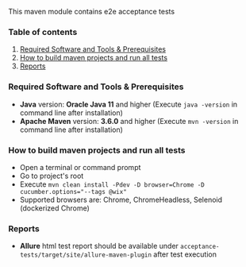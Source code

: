 This maven module contains e2e acceptance tests

### Table of contents
1. [Required Software and Tools & Prerequisites](#required-software-and-tools)
2. [How to build maven projects and run all tests](#how-to-run-acceptance-tests)
3. [Reports](#reports)

<a name="required-software-and-tools"></a>
### Required Software and Tools & Prerequisites

* **Java** version: **Oracle Java 11** and higher (Execute `java -version` in command line after installation)
* **Apache Maven** version: **3.6.0** and higher (Execute `mvn -version` in command line after installation)

 <a name="how-to-run-acceptance-tests"></a>
### How to build maven projects and run all tests 

* Open a terminal or command prompt
* Go to project's root
* Execute `mvn clean install -Pdev -D browser=Chrome -D cucumber.options="--tags @wix"`
* Supported browsers are: Chrome, ChromeHeadless, Selenoid (dockerized Chrome)

<a name="reports"></a>
### Reports  

* **Allure** html test report should be available under `acceptance-tests/target/site/allure-maven-plugin` after test execution

